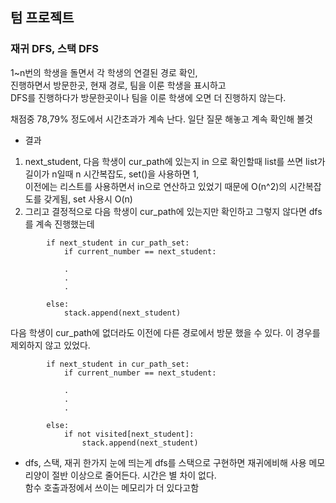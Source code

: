 ## 텀 프로젝트
### 재귀 DFS, 스택 DFS
1~n번의 학생을 돌면서 각 학생의 연결된 경로 확인,  
진행하면서 방문한곳, 현재 경로, 팀을 이룬 학생을 표시하고  
DFS를 진행하다가 방문한곳이나 팀을 이룬 학생에 오면 더 진행하지 않는다.  

채점중 78,79% 정도에서 시간초과가 계속 난다. 일단 질문 해놓고 계속 확인해 볼것  


* 결과  
1. next_student, 다음 학생이 cur_path에 있는지 in 으로 확인할때 list를 쓰면 list가 길이가 n일때 n 시간복잡도, set()을 사용하면 1,  
이전에는 리스트를 사용하면서 in으로 연산하고 있었기 때문에 O(n^2)의 시간복잡도를 갖게됨, set 사용시 O(n)  
2. 그리고 결정적으로 다음 학생이 cur_path에 있는지만 확인하고 그렇지 않다면 dfs를 계속 진행했는데
```
        if next_student in cur_path_set:
            if current_number == next_student:
            
            .
            .
            .

        else:
            stack.append(next_student)
```
다음 학생이 cur_path에 없더라도 이전에 다른 경로에서 방문 했을 수 있다. 이 경우를 제외하지 않고 있었다.  
```
        if next_student in cur_path_set:
            if current_number == next_student:
            
            .
            .
            .

        else:
            if not visited[next_student]:
                stack.append(next_student)
```


* dfs, 스택, 재귀
한가지 눈에 띄는게 dfs를 스택으로 구현하면 재귀에비해 사용 메모리양이 절반 이상으로 줄어든다. 시간은 별 차이 없다.   
함수 호출과정에서 쓰이는 메모리가 더 있다고함 
